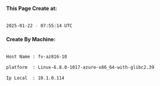 
   
#### This Page Create at:

```bash

2025-01-22 - 07:55:14 UTC

```

#### Create By Machine:

```bash

Host Name : fv-az816-10

platform  : Linux-6.8.0-1017-azure-x86_64-with-glibc2.39

Ip Local  : 10.1.0.114

```

